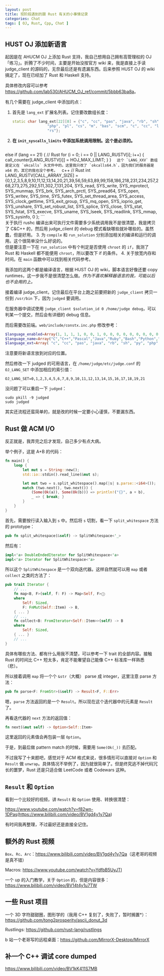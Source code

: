 ```yaml
---
layout: post
title: 现阶段遇到的跟 Rust 有关的小事情记录
categories: Chat
tags: [ OJ, Rust, Cpp, Chat ]
---
```


## HUST OJ 添加新语言

起因是在 AHUCM OJ 上添加 Rust 支持，我自己想用自己拥有高管理权的 OJ 「练习」。折腾了不少时间，主要是开始没按官方 wiki 来，我是直接上手读 judge_client 的源码的，无奈最后还是有遗漏东西。后来参照 HUST OJ 的 wiki 搞定了，现在已经加了 Rust 和 Haskell 支持。

具体修改内容可以参考 <https://github.com/lab530/AHUCM_OJ_ref/commit/5bbb63ba8a>。

有几个需要在 judge_client 中添加的点：

1.  首先是 `lang_ext` 扩展名列表。记住要改数组长度：  
    ```c++
    static char lang_ext[22][8] = {"c", "cc", "pas", "java", "rb", "sh", "py",
			        "php", "pl", "cs", "m", "bas", "scm", "c", "cc", "lua", "js", "go","sql","f95","m",
				    "rs"};
    ```
2.  **在 `init_syscalls_limits` 中添加系统调用限制。这个是必须的。**  
    ```c++
else if (lang == 21)
	{ // Rust
		for (i = 0; i == 0 || LANG_RUSTV[i]; i++)
		{
			call_counter[LANG_RUSTV[i]] = HOJ_MAX_LIMIT;
		}
	}
    ```  
    这个 `LANG_XXV` 数组是定义在 `okcalls` 头文件中的。这里我只改了 `okcalls64.h`，因为我们的服务器是 x64 的，其它的我也没个参考。  
    ```c++
    // Rust
    int LANG_RUSTV[CALL_ARRAY_SIZE] = {0,1,2,3,5,8,9,10,11,12,13,14,20,21,39,56,59,63,89,99,158,186,218,231,234,257,268,273,275,292,511,302,7,131,204,
            SYS_read, SYS_write, SYS_mprotect, SYS_munmap, SYS_brk, SYS_arch_prctl, SYS_pread64, SYS_open, SYS_writev,
            SYS_time, SYS_futex, SYS_set_thread_area, SYS_access, SYS_clock_gettime, SYS_exit_group, SYS_mq_open,
            SYS_ioprio_get, SYS_unshare, SYS_set_robust_list, SYS_splice, SYS_close, SYS_stat, SYS_fstat, SYS_execve,
            SYS_uname, SYS_lseek, SYS_readlink, SYS_mmap, SYS_sysinfo, 0 };
    ```  
    关于执行 rushc 编译出来可执行文件需要多少系统调用我不是很清楚，我是拷贝了 C&C++ 的，然后用 judge_client 的 debug 模式看缺哪些就补哪些的。虽然蠢，但是好用。
3.  为 `compile` 和 `run_solution` 分别添加相关的编译和运行的调用。这个很简单没什么好说的。  
    但是要注意一下在 `run_solution` 中有个判定是否使用 `chroot` 的 `if`，我测了 Rust 和 Haskell 都不能便用 `chroot`，所以要改下 if 的条件。
4.  关于放宽内存和时间。在 `main` 函数中可以找到相关代码参考。

我添加的这两个都是编译语言，根据 HUST OJ 的 wiki，脚本语言好像还要 copy runtimes，这一步我不是很清楚怎么做。*作为不喜欢解释器语言的我，可能以后也不会用的上。*

接着编译 judge_client，记住最后在平台上跑之前要把新的 `judge_client` 拷贝一份到 `/usr/bin` 下，因为 `judged` 要调用。

在服务器中调试使用 `judge_client $solution_id 0 /home/judge debug`，可以判某一个提交，然后会有详细的 debug 信息。

而后需要改前端。`web/include/constx.inc.php` 修改参考：

```php
$language_enabled=Array(1, 1, 1, 1, 0, 0, 1, 0, 0, 0, 0, 0, 0, 0, 0, 0, 0, 0, 0, 0, 0, 1, 0);
$language_name=Array("C","C++","Pascal","Java","Ruby","Bash","Python","PHP","Perl","C#","Obj-C","FreeBasic","Scheme","Clang","Clang++","Lua","JavaScript","Go","SQL(sqlite3)","Fortran","Matlab(Octave)","Rust","Other Language");
$language_ext=Array( "c", "cc", "pas", "java", "rb", "sh", "py", "php","pl", "cs","m","bas","scm","c","cc","lua","js","go","sql","f95", "m", "rs");
```

注意要将新语言放到对应的位置。

然后修改一下 judged 的可用语言，在 `/home/judge/etc/judge.conf` 的 `OJ_LANG_SET` 中添加相应的索引值：

```
OJ_LANG_SET=0,1,2,3,4,5,6,7,8,9,10,11,12,13,14,15,16,17,18,19,21
```

没问题了可以重启一下 `judged`：

```shell
sudo pkill -9 judged
sudo judged
```

其实还流程还蛮简单的，就是改的时候一定要小心谨慎，不要漏东西。

## Rust 做 ACM I/O

反正就是，我弄完之后才发现，自己多少有点大病。

举个例子，这是 A+B 的代码：

```rust
fn main() {
    loop {
        let mut s = String::new();
        std::io::stdin().read_line(&mut s);

        let mut two = s.split_whitespace().map(|s| s.parse::<i64>());
        match (two.next(), two.next()) {
            (Some(Ok(a)), Some(Ok(b))) => println!("{}", a + b),
            _ => { break; }
        }
    }
}
```

首先，需要按行读入输入到 `s` 中。然后将 `s` 切割，看一下 `split_whitespace` 方法的 prototype：

```rust
pub fn split_whitespace(&self) -> SplitWhitespace<'_>
```

然后有：

```rust
impl<'a> DoubleEndedIterator for SplitWhitespace<'a>
impl<'a> Iterator for SplitWhitespace<'a>
```

所以这个 `SplitWhitespace` 是一个双向迭代器。这样自然就可以用 `map` 或者 `collect` 之类的方法了：

```rust
pub trait Iterator {
    // ...
    fn map<B, F>(self, f: F) -> Map<Self, F>ⓘ
    where
        Self: Sized,
        F: FnMut(Self::Item) -> B,
    { ... }
    // ...
    fn collect<B: FromIterator<Self::Item>>(self) -> B
    where
        Self: Sized,
    { ... }
    // ...
}
```

具体有哪些方法、都有什么用我不清楚，可以参考一下 trait 的全部内容。接触 Rust 的时间比 C++ 短太多，肯定不能奢望自己能像 C++ 标准库一样熟悉（悲）。

所以接着调用 `map` 将一个个 `&str`（大概） parse 成 integer，这里注意 parse 方法：

```rust
pub fn parse<F: FromStr>(&self) -> Result<F, F::Err>
```

嗯，`parse` 方法返回的是一个 `Result`。所以现在这个迭代器中的元素是 `Result` 了。

再看迭代器的 `next` 方法的返回值：

```rust
fn next(&mut self) -> Option<Self::Item>
```

这里返回的元素值会再包装一层 `Option`。

于是，到最后做 pattern match 的时候，需要用 `Some(Ok(_))` 去匹配。

不过我写了十来题吧，感觉对于 ACM 格式来说，很多情形可以直接对 `Option` 和 `Result` 做 `unwrap`。具体情况不举例了，因为就很简单了。但是终究逃不掉代码冗长的噩梦，Rust 还是只适合做 LeetCode 或者 Codewars 这种。

## `Result` 和 `Option`

看到一个比较好的视频，讲 `Result` 和 `Option` 使用、转换很清楚：

<https://www.youtube.com/watch?v=f82wn-1DPas>(<https://www.bilibili.com/video/BV1gd4y1y7Qa>)

有时间我再整理，不过最好还是直接全记住。

## 额外的 Rust 视频

`Box`、`Rc`、`Arc`：<https://www.bilibili.com/video/BV1gd4y1y7Qa>（这老哥的视频是真不错）

Macros: <https://www.youtube.com/watch?v=YdfbB5UyJTI>

一个 up 的入门教学，关于 `Option` 的，但是内容很多：<https://www.bilibili.com/video/BV14t4y1u7TW>

## 一些 Rust 项目

一个 3D 字符甜甜圈，图形学的（我用 C++ 复刻了，失败了，暂时搁置*）：<https://github.com/tong2prosperity/ascii_donut_3d>

Rustlings: <https://github.com/rust-lang/rustlings>

b 站一个老哥写的远程桌面：<https://github.com/MirrorX-Desktop/MirrorX>

## 补一个 C++ 调试 core dumped

<https://www.bilibili.com/video/BV1kK411S7MB>
